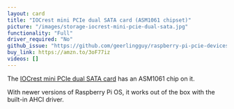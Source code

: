 ```yaml
---
layout: card
title: "IOCrest mini PCIe dual SATA card (ASM1061 chipset)"
picture: "/images/storage-iocrest-mini-pcie-dual-sata.jpg"
functionality: "Full"
driver_required: "No"
github_issue: "https://github.com/geerlingguy/raspberry-pi-pcie-devices/issues/314"
buy_link: https://amzn.to/3oF77iz
videos: []
---
```

The [IOCrest mini PCIe dual SATA card](http://www.iocrest.com/index.php?id=2233) has an ASM1061 chip on it.

With newer versions of Raspberry Pi OS, it works out of the box with the built-in AHCI driver.
